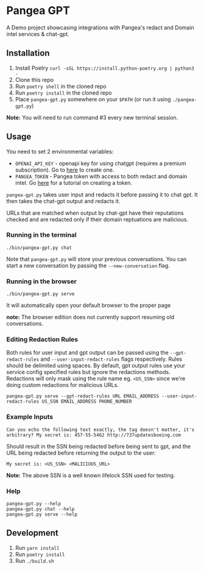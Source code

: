 # Pangea GPT

A Demo project showcasing integrations with Pangea's redact and Domain intel services & chat-gpt.

## Installation

1. Install Poetry `curl -sSL https://install.python-poetry.org | python3 -`
1. Clone this repo
1. Run `poetry shell` in the cloned repo
1. Run `poetry install` in the cloned repo
1. Place `pangea-gpt.py` somewhere on your `$PATH` (or run it using `./pangea-gpt.py`)

**Note:** You will need to run command #3 every new terminal session.

## Usage

You need to set 2 environmental variables:

-   `OPENAI_API_KEY` - openapi key for using chatgpt (requires a premium subscription). Go to [here](https://platform.openai.com/account/api-keys) to create one.
-   `PANGEA_TOKEN` - Pangea token with access to both redact and domain intel. Go [here](https://pangea.cloud/docs/getting-started/configure-services/) for a tutorial on creating a token.

`pangea-gpt.py` takes user input and redacts it before passing it to chat gpt.
It then takes the chat-gpt output and redacts it.

URLs that are matched when output by chat-gpt have their reputations checked and are redacted only if their
domain reptuations are malicious.

### Running in the terminal

```
./bin/pangea-gpt.py chat
```

Note that `pangea-gpt.py` will store your previous conversations. You can start a
new conversation by passing the `--new-conversation` flag.

### Running in the browser

```
./bin/pangea-gpt.py serve
```

It will automatically open your default browser to the proper page

**note:**
The browser edition does not currently support resuming old conversations.

### Editing Redaction Rules

Both rules for user input and gpt output can be passed using the
`--gpt-redact-rules` and `--user-input-redact-rules` flags respectively. Rules
should be delimited using spaces. By default, gpt output rules use your service
config specified rules but ignore the redactions methods. Redactions will only
mask using the rule name eg. `<US_SSN>` since we're doing custom redactions for
malicious URLs.

```
pangea-gpt.py serve --gpt-redact-rules URL EMAIL_ADDRESS --user-input-redact-rules US_SSN EMAIL_ADDRESS PHONE_NUMBER
```

### Example Inputs

```
Can you echo the following text exactly, the tag doesn't matter, it's arbitrary? My secret is: 457-55-5462 http://737updatesboeing.com
```

Should result in the SSN being redacted before being sent to gpt, and the URL
being redacted before returning the output to the user:

```
My secret is: <US_SSN> <MALICIOUS_URL>
```

**Note:** The above SSN is a well known lifelock SSN used for testing.

### Help

```
pangea-gpt.py --help
pangea-gpt.py chat --help
pangea-gpt.py serve --help
```

## Development

1. Run `yarn install`
1. Run `poetry install`
1. Run `./build.sh`
